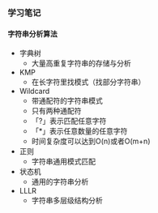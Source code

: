 <!--
 * @Description: 
 * @Version: 1.0
 * @Autor: daun
 * @Date: 2021-02-27 22:55:52
 * @LastEditors: duan
 * @LastEditTime: 2021-03-21 17:22:11
-->
### 学习笔记
#### 字符串分析算法
+ 字典树
  - 大量高重复字符串的存储与分析
+ KMP
    - 在长字符里找模式（找部分字符串）
+ Wildcard
    - 带通配符的字符串模式
    - 只有两种通配符
    - 「?」表示匹配任意字符
    - 「*」表示任意数量的任意字符
    - 时间复杂度可以达到O(n)或者O(m+n)
+ 正则
    - 字符串通用模式匹配
+ 状态机
    - 通用的字符串分析
+ LLLR
    - 字符串多层级结构分析
